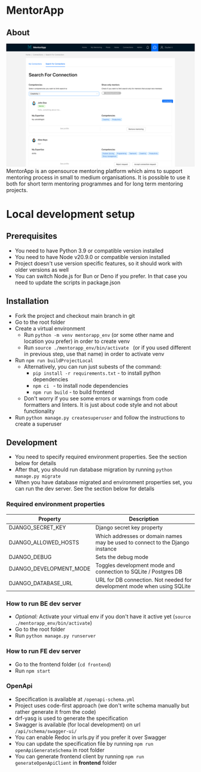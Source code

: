# MentorApp

## About
![MentorApp Screnshot](/mentorAppScreenshot.png)
MentorApp is an opensource mentoring platform which aims to support mentoring process in small to medium organisations.
It is possible to use it both for short term mentoring programmes and for long term mentoring projects.

# Local development setup
## Prerequisites
* You need to have Python 3.9 or compatible version installed
* You need to have Node v20.9.0 or compatible version installed
* Project doesn't use version specific features, so it should work with older versions as well
* You can switch Node.js for Bun or Deno if you prefer. In that case you need to update the scripts in package.json

## Installation
* Fork the project and checkout main branch in git
* Go to the root folder
* Create a virtual environment
  * Run `python -m venv mentorapp_env` (or some other name and location you prefer) in order to create venv
  * Run `source ./mentorapp_env/bin/activate ` (or if you used different in previous step, use that name) in order to activate venv
* Run `npm run buildProjectLocal`
  * Alternatively, you can run just subests of the command:
    * `pip install -r requirements.txt` - to install python dependencies
    * `npm ci ` - to install node dependencies
    * `npm run build` - to build frontend
  * Don't worry if you see some errors or warnings from code formatters and linters. It is just about code style and not about functionality
* Run `python manage.py createsuperuser` and follow the instructions to create a superuser
## Development
* You need to specify required environment properties. See the section below for details
* After that, you should run database migration by running `python manage.py migrate`
* When you have database migrated and environment properties set, you can run the dev server. See the section below for details
### Required environment properties

| Property                | Description                                                                   |
|-------------------------|-------------------------------------------------------------------------------|
| DJANGO_SECRET_KEY       | Django secret key property                                                    |
| DJANGO_ALLOWED_HOSTS    | Which addresses or domain names may be used to connect to the Django instance |
| DJANGO_DEBUG            | Sets the debug mode                                                           |
| DJANGO_DEVELOPMENT_MODE | Toggles development mode and connection to SQLite / Postgres DB               |
| DJANGO_DATABASE_URL     | URL for DB connection. Not needed for development mode when using SQLite      |

### How to run BE dev server
* *Optional:* Activate your virtual env if you don't have it active yet (`source ./mentorapp_env/bin/activate`)
* Go to the root folder
* Run `python manage.py runserver`

### How to run FE dev server
* Go to the frontend folder (`cd frontend`)
* Run `npm start`

### OpenApi
* Specification is available at `/openapi-schema.yml`
* Project uses code-first approach (we don't write schema manually but rather generate it from the code)
* drf-yasg is used to generate the specification
* Swagger is available (for local development) on url `/api/schema/swagger-ui/`
* You can enable Redoc in urls.py if you prefer it over Swagger
* You can update the specification file by running `npm run openApiGenerateSchema` in root folder
* You can generate frontend client by running `npm run generateOpenApiClient` in **frontend** folder